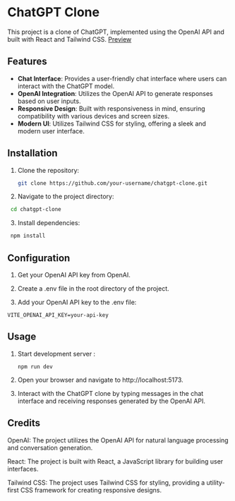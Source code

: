 # ChatGPT Clone

This project is a clone of ChatGPT, implemented using the OpenAI API and built with React and Tailwind CSS. <a href="https://gpt.adithyant.live" target="_blank">Preview </a>

## Features

- **Chat Interface**: Provides a user-friendly chat interface where users can interact with the ChatGPT model.
- **OpenAI Integration**: Utilizes the OpenAI API to generate responses based on user inputs.
- **Responsive Design**: Built with responsiveness in mind, ensuring compatibility with various devices and screen sizes.
- **Modern UI**: Utilizes Tailwind CSS for styling, offering a sleek and modern user interface.

## Installation

1. Clone the repository:
   ```bash
   git clone https://github.com/your-username/chatgpt-clone.git
    ```
2. Navigate to the project directory:
  
  ```bash
   cd chatgpt-clone
  ```
3. Install dependencies:
  ```bash
   npm install
  ```
## Configuration

1. Get your OpenAI API key from OpenAI.

2. Create a .env file in the root directory of the project.

3. Add your OpenAI API key to the .env file:
  ```
  VITE_OPENAI_API_KEY=your-api-key
  ```

## Usage
1. Start development server :
   ```
   npm run dev
   ```
2. Open your browser and navigate to http://localhost:5173.

3. Interact with the ChatGPT clone by typing messages in the chat interface and receiving responses generated by the OpenAI API.

## Credits
OpenAI: The project utilizes the OpenAI API for natural language processing and conversation generation.

React: The project is built with React, a JavaScript library for building user interfaces.


Tailwind CSS: The project uses Tailwind CSS for styling, providing a utility-first CSS framework for creating responsive designs.
